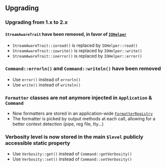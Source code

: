 ## Upgrading

### Upgrading from 1.x to 2.x

#### `StreamAwareTrait` have been removed, in favor of [`IOHelper`](../../tree/2.0.0/src/IO/IOHelper.php)

- `StreamAwareTrait::ioread()` is replaced by `IOHelper::read()`
- `StreamAwareTrait::iowrite()` is replaced by `IOHelper::write()`
- `StreamAwareTrait::ioerror()` is replaced by `IOHelper::error()`

### `Command::errorln()` and `Command::writeln()` have been removed

- Use `error()` instead of `errorln()`
- Use `write()` instead of `writeln()`

### `Formatter` classes are not anymore injected in `Application` & `Command`

- Now formatters are stored in an application-wide [`FormatterRegistry`](../../tree/2.0.0/src/IO/Output/FormatterRegistry.php)
- The formatter is picked by output methods at each call, allowing for a better context detection (pipe, reg file, tty...)

### Verbosity level is now stored in the main `$level` publicly accessible static property

- Use `Verbosity::get()` instead of `Command::getVerbosity()`
- Use `Verbosity::set()` instead of `Command::setVerbosity()`
